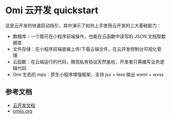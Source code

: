 # Omi 云开发 quickstart

这是云开发的快速启动指引，其中演示了如何上手使用云开发的三大基础能力：

- 数据库：一个既可在小程序前端操作，也能在云函数中读写的 JSON 文档型数据库
- 文件存储：在小程序前端直接上传/下载云端文件，在云开发控制台可视化管理
- 云函数：在云端运行的代码，微信私有协议天然鉴权，开发者只需编写业务逻辑代码
- Omi 生态的 mps：原生小程序增强框架，支持 jsx + less 输出 wxml + wxss

## 参考文档

- [云开发文档](https://developers.weixin.qq.com/miniprogram/dev/wxcloud/basis/getting-started.html)
- [omijs.org](https://tencent.github.io/omi/)
